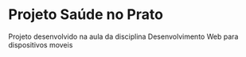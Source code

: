 # Projeto Saúde no Prato
Projeto desenvolvido na aula da disciplina Desenvolvimento Web para dispositivos moveis
